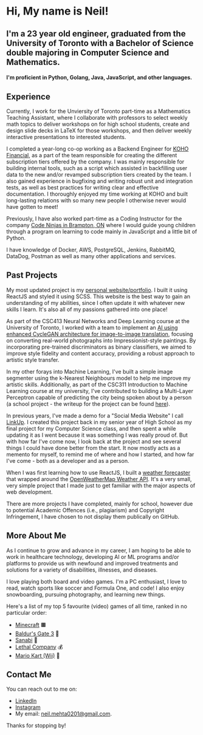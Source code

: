 # Hi, My name is Neil! 

## I'm a 23 year old engineer, graduated from the University of Toronto with a Bachelor of Science double majoring in Computer Science and Mathematics.
#### I'm proficient in Python, Golang, Java, JavaScript, and other languages.

## Experience
Currently, I work for the Unviersity of Toronto part-time as a Mathematics Teaching Assistant, where I collaborate with professors to select weekly math topics to deliver workshops on for high school students, create and design slide decks in LaTeX for those workshops, and then deliver weekly interactive presentations to interested students.

I completed a year-long co-op working as a Backend Engineer for [KOHO Financial](https://www.koho.ca/), as a part of the team responsible for creating the different subscription tiers offered by the company. I was mainly responsible for building internal tools, such as a script which assisted in backfilling user data to the new and/or revamped subscription tiers created by the team. I also gained experience in bugfixing and writing robust unit and integration tests, as well as best practices for writing clear and effective documentation. I thoroughly enjoyed my time working at KOHO and built long-lasting relations with so many new people I otherwise never would have gotten to meet!

Previously, I have also worked part-time as a Coding Instructor for the company [Code Ninjas in Brampton, ON](https://www.codeninjas.com/brampton-south-west-on-ca) where I would guide young children through a program on learning to code mainly in JavaScript and a little bit of Python.

I have knowledge of Docker, AWS, PostgreSQL, Jenkins, RabbitMQ, DataDog, Postman as well as many other applications and services.

## Past Projects

My most updated project is my [personal website/portfolio](https://neil-mehta.com). I built it using ReactJS and styled it using SCSS. This website is the best way to gain an understanding of my abilities, since I often update it with whatever new skills I learn. It's also all of my passions gathered into one place!

As part of the CSC413 Neural Networks and Deep Learning course at the University of Toronto, I worked with a team to implement an [AI using enhanced CycleGAN architecture for image-to-image translation](https://github.com/mchappyneil/CSC413-GouGAN), focusing on converting real-world photographs into Impressionist-style paintings. By incorporating pre-trained discriminators as binary classifiers, we aimed to improve style fidelity and content accuracy, providing a robust approach to artistic style transfer.

In my other forays into Machine Learning, I've built a simple image segmenter using the k-Nearest Neighbours model to help me improve my artistic skills. Additionally, as part of the CSC311 Introduction to Machine Learning course at my university, I've contributed to building a Multi-Layer Perceptron capable of predicting the city being spoken about by a person (a school project - the writeup for the project can be found [here](https://github.com/mchappyneil/csc311-final-project-report/blob/main/csc311challenge.pdf)).

In previous years, I've made a demo for a "Social Media Website" I call [LinkUp](https://github.com/neil-mehta-code/LinkUp_Social_Media_Website.git). I created this project back in my senior year of High School as my final project for my Computer Science class, and then spent a while updating it as I went because it was something I was really proud of. But with how far I've come now, I look back at the project and see several things I could have done better from the start. It now mostly acts as a memento for myself, to remind me of where and how I started, and how far I've come - both as a developer and as a person.

When I was first learning how to use ReactJS, I built a [weather forecaster](https://github.com/neil-mehta-code/weather_forecaster_final) that wrapped around the [OpenWeatherMap Weather API](https://openweathermap.org/api). It's a very small, very simple project that I made just to get familiar with the major aspects of web development.

There are more projects I have completed, mainly for school, however due to potential Academic Offences (i.e., plagiarism) and Copyright Infringement, I have chosen to not display them publically on GitHub.

## More About Me

As I continue to grow and advance in my career, I am hoping to be able to work in healthcare technology, developing AI or ML programs and/or platforms to provide us with newfound and improved treatments and solutions for a variety of disabilities, illnesses, and diseases.

I love playing both board and video games. I'm a PC enthusiast, I love to read, watch sports like soccer and Formula One, and code! I also enjoy snowboarding, pursuing photography, and learning new things.

Here's a list of my top 5 favourite (video) games of all time, ranked in no particular order:
- [Minecraft](https://www.minecraft.net/en-us/about-minecraft) 🟫
- [Baldur's Gate 3](https://baldursgate3.game/) 🐲
- [Sanabi](https://store.steampowered.com/app/1562700/SANABI/) 🌆
- [Lethal Company](https://store.steampowered.com/app/1966720/Lethal_Company/) 💰 
- [Mario Kart (Wii)](https://www.mariowiki.com/Mario_Kart_Wii) 🍄

## Contact Me
You can reach out to me on:
- [LinkedIn](https://www.linkedin.com/in/neil-mehta-529944244/)
- [Instagram](https://www.instagram.com/mchappyneil/)
- My email: neil.mehta0201@gmail.com.

Thanks for stopping by!

<!---
neil-mehta-code/neil-mehta-code is a ✨ special ✨ repository because its `README.md` (this file) appears on your GitHub profile.
You can click the Preview link to take a look at your changes.
--->
